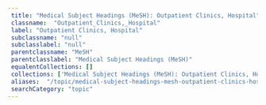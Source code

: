 ```yaml
--- 
 title: "Medical Subject Headings (MeSH): Outpatient Clinics, Hospital" 
 classname:  "Outpatient_Clinics,_Hospital" 
 label: "Outpatient Clinics, Hospital" 
 subclassname: "null" 
 subclasslabel: "null" 
 parentclassname: "MeSH" 
 parentclasslabel: "Medical Subject Headings (MeSH)" 
 equalentCollections: [] 
 collections: ['Medical Subject Headings (MeSH): Outpatient Clinics, Hospital']
 aliases:  "/topic/medical-subject-headings-mesh-outpatient-clinics-hospital"  
 searchCategory: "topic" 
---
```


